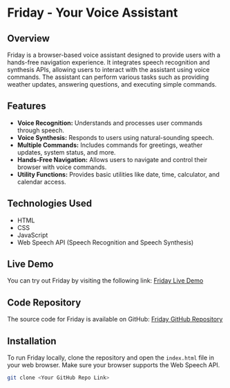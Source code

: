 # Friday - Your Voice Assistant

## Overview
Friday is a browser-based voice assistant designed to provide users with a hands-free navigation experience. It integrates speech recognition and synthesis APIs, allowing users to interact with the assistant using voice commands. The assistant can perform various tasks such as providing weather updates, answering questions, and executing simple commands.

## Features
- **Voice Recognition:** Understands and processes user commands through speech.
- **Voice Synthesis:** Responds to users using natural-sounding speech.
- **Multiple Commands:** Includes commands for greetings, weather updates, system status, and more.
- **Hands-Free Navigation:** Allows users to navigate and control their browser with voice commands.
- **Utility Functions:** Provides basic utilities like date, time, calculator, and calendar access.

## Technologies Used
- HTML
- CSS
- JavaScript
- Web Speech API (Speech Recognition and Speech Synthesis)

## Live Demo
You can try out Friday by visiting the following link: [Friday Live Demo](https://fridaybygowtham.netlify.app/)

## Code Repository
The source code for Friday is available on GitHub: [Friday GitHub Repository](<Your GitHub Repo Link>)

## Installation
To run Friday locally, clone the repository and open the `index.html` file in your web browser. Make sure your browser supports the Web Speech API.

```bash
git clone <Your GitHub Repo Link>
